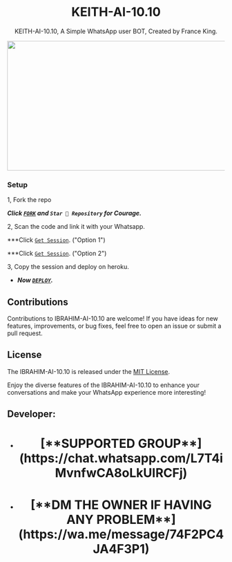 <h1 align="center"> KEITH-AI-10.10 </h1>
<p align="center"> KEITH-AI-10.10, A Simple WhatsApp user BOT, Created by France King.
</p>



<img src="https://telegra.ph/file/16ef14bd0660e746fd358.jpg" width="700" height="300"/>



### Setup

1, Fork the repo

   ***Click [`FORK`](https://github.com/keithkeizzah/KEITH-AI-10.10/tree/main) and `Star 👑 Repository` for Courage.***
  


2, Scan the code and link it with your Whatsapp.


  ***Click [`Get Session`](https://keith-tech-1-4a7321f212d3.herokuapp.com/). ("Option 1")
  
  
  ***Click [`Get Session`](https://keith-tech-qr-1-2-1.onrender.com/). ("Option 2")


   
3, Copy the session and deploy on heroku.  

   
 - ***Now [`DEPLOY`](https://dashboard.heroku.com/new?template=https://github.com/keithkeizzah/KEITH-AI-10.10).***


## Contributions

Contributions to IBRAHIM-AI-10.10 are welcome! If you have ideas for new features, improvements, or bug fixes, feel free to open an issue or submit a pull request.

## License

The IBRAHIM-AI-10.10 is released under the [MIT License](https://opensource.org/licenses/MIT).

Enjoy the diverse features of the IBRAHIM-AI-10.10  to enhance your conversations and make your WhatsApp experience more interesting!

## Developer:

- <h1 align="center"> [**SUPPORTED GROUP**](https://chat.whatsapp.com/L7T4iMvnfwCA8oLkUIRCFj)
- <h1 align="center"> [**DM THE OWNER IF HAVING ANY PROBLEM**](https://wa.me/message/74F2PC4JA4F3P1)

